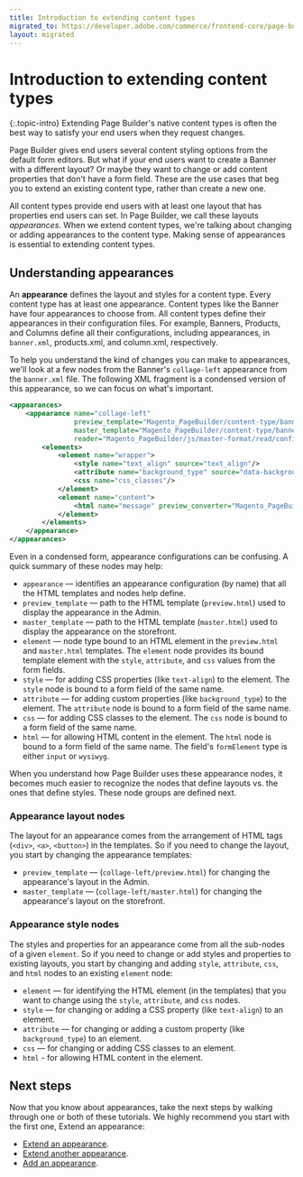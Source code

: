 ```yaml
---
title: Introduction to extending content types
migrated_to: https://developer.adobe.com/commerce/frontend-core/page-builder/content-types/extend/
layout: migrated
---
```


# Introduction to extending content types

{:.topic-intro}
Extending Page Builder's native content types is often the best way to satisfy your end users when they request changes.

Page Builder gives end users several content styling options from the default form editors. But what if your end users want to create a Banner with a different layout? Or maybe they want to change or add content properties that don't have a form field. These are the use cases that beg you to extend an existing content type, rather than create a new one.

All content types provide end users with at least one layout that has properties end users can set. In Page Builder, we call these layouts _appearances_. When we extend content types, we're talking about changing or adding appearances to the content type. Making sense of appearances is essential to extending content types.

## Understanding appearances

An **appearance** defines the layout and styles for a content type. Every content type has at least one appearance. Content types like the Banner have four appearances to choose from. All content types define their appearances in their configuration files. For example, Banners, Products, and Columns define all their configurations, including appearances, in `banner.xml`, products.xml, and column.xml, respectively.

To help you understand the kind of changes you can make to appearances, we'll look at a few nodes from the Banner's `collage-left` appearance from the `banner.xml` file. The following XML fragment is a condensed version of this appearance, so we can focus on what's important.

```xml
<appearances>
    <appearance name="collage-left"
                preview_template="Magento_PageBuilder/content-type/banner/collage-left/preview"
                master_template="Magento_PageBuilder/content-type/banner/collage-left/master"
                reader="Magento_PageBuilder/js/master-format/read/configurable">
        <elements>
            <element name="wrapper">
                <style name="text_align" source="text_align"/>
                <attribute name="background_type" source="data-background-type"/>
                <css name="css_classes"/>
            </element>
            <element name="content">
                <html name="message" preview_converter="Magento_PageBuilder/js/converter/html/directive"/>
            </element>
        </elements>
    </appearance>
</appearances>
```

Even in a condensed form, appearance configurations can be confusing. A quick summary of these nodes may help:

-  `appearance` — identifies an appearance configuration (by name) that all the HTML templates and nodes help define.
-  `preview_template` — path to the HTML template (`preview.html`) used to display the appearance in the Admin.
-  `master_template` — path to the HTML template (`master.html`) used to display the appearance on the storefront.
-  `element` — node type bound to an HTML element in the `preview.html` and `master.html` templates. The `element` node provides its bound template element with the `style`, `attribute`, and `css` values from the form fields.
-  `style` — for adding CSS properties (like `text-align`) to the element. The `style` node is bound to a form field of the same name.
-  `attribute` — for adding custom properties (like `background_type`) to the element. The `attribute` node is bound to a form field of the same name.
-  `css` — for adding CSS classes to the element. The `css` node is bound to a form field of the same name.
-  `html` — for allowing HTML content in the element. The `html` node is bound to a form field of the same name. The field's `formElement` type is either `input` or `wysiwyg`.

When you understand how Page Builder uses these appearance nodes, it becomes much easier to recognize the nodes that define layouts vs. the ones that define styles. These node groups are defined next.

### Appearance layout nodes

The layout for an appearance comes from the arrangement of HTML tags (`<div>`, `<a>`, `<button>`) in the templates. So if you need to change the layout, you start by changing the appearance templates:

-  `preview_template` — (`collage-left/preview.html`) for changing the appearance's layout in the Admin.
-  `master_template` — (`collage-left/master.html`) for changing the appearance's layout on the storefront.

### Appearance style nodes

The styles and properties for an appearance come from all the sub-nodes of a given `element`. So if you need to change or add styles and properties to existing layouts, you start by changing and adding `style`, `attribute`, `css`, and `html` nodes to an existing `element` node:

-  `element` — for identifying the HTML element (in the templates) that you want to change using the `style`, `attribute`, and `css` nodes.
-  `style` — for changing or adding a CSS property (like `text-align`) to an element.
-  `attribute` — for changing or adding a custom property (like `background_type`) to an element.
-  `css` — for changing or adding CSS classes to an element.
-  `html` - for allowing HTML content in the element.

## Next steps

Now that you know about appearances, take the next steps by walking through one or both of these tutorials. We highly recommend you start with the first one, Extend an appearance:

-  [Extend an appearance](extend-appearances.md).
-  [Extend another appearance](extend-more-appearances.md).
-  [Add an appearance](add-appearances.md).
